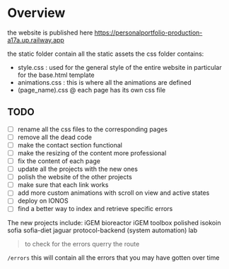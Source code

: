 # Overview

the website is published here https://personalportfolio-production-a17a.up.railway.app

the static folder contain all the static assets
the css folder contains:
- style.css : used for the general style of the entire website 
in particular for the base.html template
- animations.css : this is where all the animations are defined
- (page_name).css @ each page has its own css file


## TODO

- [ ] rename all the css files to the corresponding pages
- [ ] remove all the dead code
- [ ] make the contact section functional
- [ ] make the resizing of the content more professional
- [ ] fix the content of each page
- [ ] update all the projects with the new ones
- [ ] polish the website of the other projects
- [ ] make sure that each link works
- [ ] add more custom animations with scroll on view and active states
- [ ] deploy on IONOS
- [ ] find a better way to index and retrieve specific errors

The new projects include:
iGEM bioreactor
iGEM toolbox
polished isokoin
sofia
sofia-diet
jaguar
protocol-backend (system automation)
lab

>to check for the errors querry the route

``/errors`` 
this will contain all the errors that you may have gotten over time